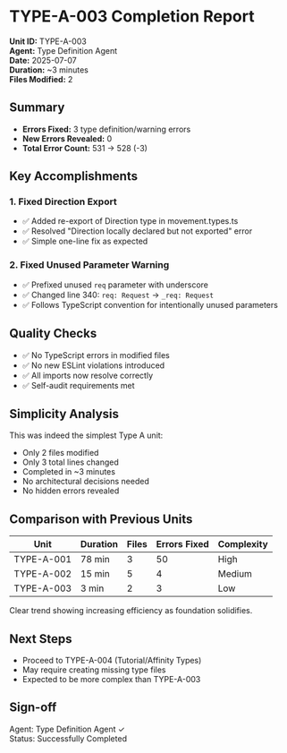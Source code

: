 # TYPE-A-003 Completion Report

**Unit ID:** TYPE-A-003  
**Agent:** Type Definition Agent  
**Date:** 2025-07-07  
**Duration:** ~3 minutes  
**Files Modified:** 2  

## Summary
- **Errors Fixed:** 3 type definition/warning errors
- **New Errors Revealed:** 0
- **Total Error Count:** 531 → 528 (-3)

## Key Accomplishments

### 1. Fixed Direction Export
- ✅ Added re-export of Direction type in movement.types.ts
- ✅ Resolved "Direction locally declared but not exported" error
- ✅ Simple one-line fix as expected

### 2. Fixed Unused Parameter Warning
- ✅ Prefixed unused `req` parameter with underscore
- ✅ Changed line 340: `req: Request` → `_req: Request`
- ✅ Follows TypeScript convention for intentionally unused parameters

## Quality Checks
- ✅ No TypeScript errors in modified files
- ✅ No new ESLint violations introduced
- ✅ All imports now resolve correctly
- ✅ Self-audit requirements met

## Simplicity Analysis

This was indeed the simplest Type A unit:
- Only 2 files modified
- Only 3 total lines changed
- Completed in ~3 minutes
- No architectural decisions needed
- No hidden errors revealed

## Comparison with Previous Units

| Unit | Duration | Files | Errors Fixed | Complexity |
|------|----------|-------|--------------|------------|
| TYPE-A-001 | 78 min | 3 | 50 | High |
| TYPE-A-002 | 15 min | 5 | 4 | Medium |
| TYPE-A-003 | 3 min | 2 | 3 | Low |

Clear trend showing increasing efficiency as foundation solidifies.

## Next Steps
- Proceed to TYPE-A-004 (Tutorial/Affinity Types)
- May require creating missing type files
- Expected to be more complex than TYPE-A-003

## Sign-off
Agent: Type Definition Agent ✓  
Status: Successfully Completed